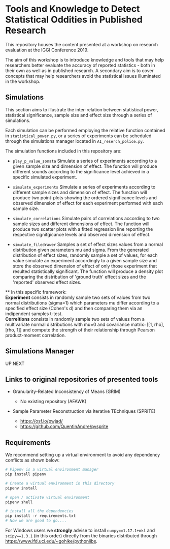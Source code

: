 # Tools and Knowledge to Detect Statistical Oddities in Published Research

This repository houses the content presented at a workshop on research evaluation at the IGGI Conference 2019. 

The aim of this workshop is to introduce knowledge and tools that may help researchers better evaluate the accuracy of reported statistics - both in their own as well as in published research. A secondary aim is to cover concepts that may help researchers avoid the statistical issues illuminated in the workshop.  
  
## Simulations
This section aims to illustrate the inter-relation between statistical power, statistical significance, sample size and effect size through a series of simulations.  
  
 Each simulation can be performed employing the relative function contained in `statistical_power.py`, or a series of experiments can be scheduled through the simulations manager located in `AI_reserch_police.py`.  
  
The simulation functions included in this repository are:

* `play_p_value_sonata` 
Simulate a series of experiments according to a given sample size and dimension of effect. The function will produce different sounds 
according to the significance level achieved in a specific simulated experiment. 

* `simulate_experiments`
Simulate a series of experiments according to different sample sizes and dimension of effect. The function will produce two point-plots showing the ordered significance levels and observed dimension of effect for each experiment performed with each sample size.

* `simulate_correlations`
Simulate pairs of correlations according to two sample sizes and different dimensions of effect. The function will produce two scatter plots with a fitted regression line reporting the respective signifgicance levels and observed dimension of effect.

* `simulate_filedrawer`
Samples a set of effect sizes values from a normal distribution given parameters mu and sigma. From the generated distribution of effect sizes, randomly sample a set of values, for each value simulate an experiment accordingly to a given sample size and store the observed dimension of effect of only those experiment that resulted statistically significant. The function will produce a density plot comparing the distribution of 'ground truth' effect sizes and the 'reported' observed effect sizes.
  
** In this specific framework:  
**Experiment** consists in randomly sample two sets of values from two normal distributions (sigma=1) which parameters mu differ according to a specified effect size (Cohen's d) and then comparing them via an indipendent samples t-test.  
**Correltions** consists in randomly sample two sets of values from a multivariate normal distributions with mu=0 and covariance matrix=[[1, rho], [rho, 1]] and compute the strength of their relationship through Pearson product-moment correlation.  
  
## Simulations Manager  
UP NEXT
  
## Links to original repositories of presented tools

- Granularity-Related Inconsistency of Means (GRIM)  
    
  * No existing repository (AFAWK)

- Sample Parameter Reconstruction via Iterative TEchniques (SPRITE)  
  
  * https://osf.io/pwjad/  
  * https://github.com/QuentinAndre/pysprite  
  
## Requirements
We recommend setting up a virtual environment to avoid any dependency conflicts as shown below:  
  
``` python
# Pipenv is a virtual environment manager
pip install pipenv

# Create a virtual environment in this directory
pipenv install

# open / activate virtual environment
pipenv shell

# install all the dependencies
pip install -r requirements.txt
# Now we are good to go....
```
  
For Windows users we **strongly** advise to install `numpy==1.17.1+mkl` and `scipy==1.3.1` (in this order) directly from the binaries distributed through https://www.lfd.uci.edu/~gohlke/pythonlibs.
